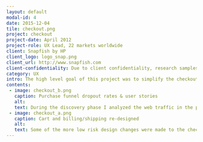 ```yaml
---
layout: default
modal-id: 4
date: 2015-12-04
tile: checkout.png
project: checkout
project-date: April 2012
project-role: UX Lead, 22 markets worldwide
client: Snapfish by HP
client_logo: logo_snap.png
client_url: http://www.snapfish.com
client-confidentiality: Due to client confidentiality, research samples are only available on request.
category: UX
intro: The high level goal of this project was to simplify the checkout flow and improve reliability by decreasing errors. 
contents:
 - image: checkout_b.png
   caption: Purchase funnel dropout rates & user stories
   alt:
   text: During the discovery phase I analyzed the web traffic in the primary markets, collected feedback from the customer service team worldwide and researched the current best practices for checkout flows. This gave the project team a full understanding of the customers' pain points and where they were dropping off.
 - image: checkout_a.png
   caption: Cart and billing/shipping re-designed
   alt:
   text: Some of the more low risk design changes were made to the checkout flow and I did two rounds of usability testing so the team could understand what items to add to the backlog. A primary finding across all markets was that the total price needed to be displayed upfront on the cart page and not for the first time on the review page. This meant any coupons or offers, shipping options or deleted products needed to immediately be reflected in the total price. The first phase of the re-design brought all the redemption flows onto the cart page the success of which was measured by running an A/B test. A second design phase integrated the shipping options flow which was again measured by A/B testing. At the end of the second phase a final round of usability testing was completed so the design changes could be verified in the context of the full checkout flow. 
---
```

